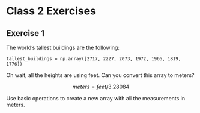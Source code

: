 # Class 2 Exercises

## Exercise 1

The world’s tallest buildings are the following:
```
tallest_buildings = np.array([2717, 2227, 2073, 1972, 1966, 1819, 1776])
```
Oh wait, all the heights are using feet. Can you convert this array to meters?

```math
meters = feet / 3.28084
```
Use basic operations to create a new array with all the measurements in meters.